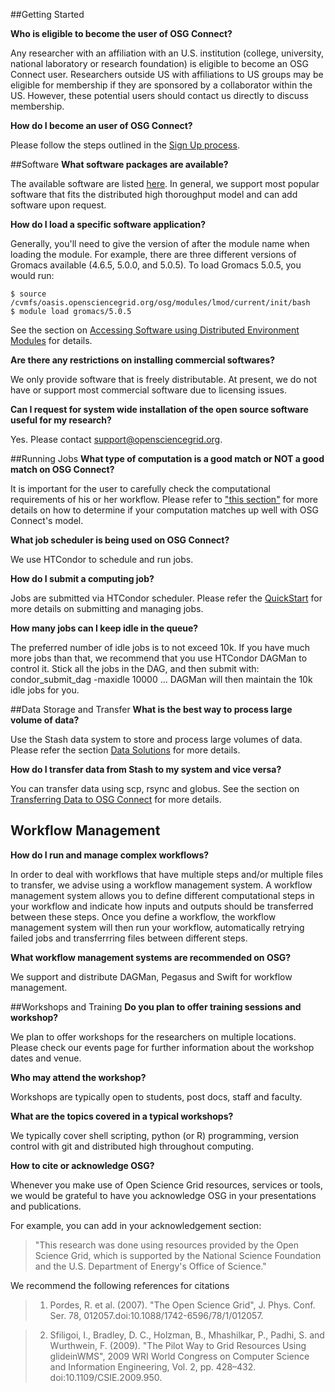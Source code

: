 [title]: - "Frequent Asked Questions"

##Getting Started

**Who is eligible to become the user of OSG Connect?**

Any researcher with an affiliation with an U.S. institution (college, university, national laboratory or research foundation) is eligible to become an OSG Connect user.  Researchers outside US with affiliations to US groups may be eligible for membership if they are sponsored by a collaborator within the US.  However, these potential users should contact us directly to discuss membership.

**How do I become an user of OSG Connect?**

Please follow the steps outlined in the [Sign Up process](http://osgconnect.net/signup). 

##Software
**What software packages are available?**

The available software are listed [here](http://support.opensciencegrid.org/solution/categories/5000160799/folders/5000260921/articles/5000634397-software-modules-catalog).   In general, we support most popular software that fits the distributed high thoroughput model and can add software upon request.
 
**How do I load a specific software application?**

Generally, you'll need to give the version of after the module name when loading the module.
For example, there are three different versions of Gromacs available (4.6.5, 5.0.0, and 5.0.5).  To load Gromacs 5.0.5, you would run:

    $ source /cvmfs/oasis.opensciencegrid.org/osg/modules/lmod/current/init/bash
    $ module load gromacs/5.0.5


See the section on [Accessing Software using Distributed Environment Modules](http://support.opensciencegrid.org/solution/categories/5000160799/folders/5000260921/articles/5000634394-accessing-software-using-distributed-environment-modules) for details.
 
**Are there any restrictions on installing commercial softwares?**

We only provide software that is freely distributable. At present, we do not have or support most commercial software due to licensing issues. 
 
**Can I request for system wide installation of  the open source software useful for my research?**

Yes. Please contact <support@opensciencegrid.org>.

##Running Jobs
**What type of computation is a good match or NOT a good match on OSG Connect?**

It is important for the user to carefully check the computational requirements of his or her workflow. Please refer to ["this section"](http://support.opensciencegrid.org/solution/categories/5000131843/folders/5000209523/articles/5000632058-is-high-throughput-computing-for-you-) for more details on how to determine if your computation matches up well with OSG Connect's model.

**What job scheduler is being used on OSG Connect?**

We use HTCondor to schedule and run jobs.
 
**How do I submit a computing job?**

Jobs are submitted via HTCondor scheduler. Please refer the [QuickStart](http://support.opensciencegrid.org/support/solutions/articles/5000633410-osg-connect-quickstart) for more details on submitting and managing jobs.

**How many jobs can I keep idle in the queue?**

The preferred number of idle jobs is to not exceed 10k. If you have much more jobs than that, we recommend that you use HTCondor DAGMan to control it. Stick all the jobs in the DAG, and then submit with: condor_submit_dag -maxidle 10000 ...  DAGMan will then maintain the 10k idle jobs for you.

##Data Storage and Transfer
**What is the best way to process large volume of data?**

Use the Stash data system to store and process large volumes of data. Please refer the section [Data Solutions](http://support.opensciencegrid.org/support/solutions/folders/5000262152) for more details. 
 
**How do I transfer data from Stash to my system and vice versa?**

You can transfer data using scp, rsync and globus. See the section on [Transferring Data to OSG Connect](http://support.opensciencegrid.org/support/solutions/folders/5000260918) for more details.


## Workflow Management

**How do I run and manage complex workflows?**

In order to deal with workflows that have multiple steps and/or multiple files to transfer, we advise using a workflow management system.  A workflow management system allows you to define different computational steps in your workflow and indicate how inputs and outputs should be transferred between these steps.  Once you define a workflow, the workflow management system will then run your workflow, automatically retrying failed jobs and transferrring files between different steps.

**What workflow management systems are recommended on OSG?**

We support and distribute DAGMan, Pegasus and Swift for workflow management.

##Workshops and Training
**Do you plan to offer training sessions and workshop?**

We plan to offer workshops for the researchers on multiple locations. Please check our events page for further information about the workshop dates and venue. 
 
**Who may attend the workshop?**

Workshops are typically open to students, post docs, staff and faculty.
 
**What are the topics covered in a typical workshops?**

We typically cover shell scripting, python (or R) programming, version control with git  and distributed high throughout computing.  

**How to cite or acknowledge OSG?**

Whenever you make use of Open Science Grid resources, services or tools, we would be grateful to have you acknowledge OSG in your presentations and publications. 

For example, you can add in your acknowledgement section:
 
> "This research was done using resources provided by the Open Science Grid, which is supported by the National Science Foundation and the U.S. Department of Energy's Office of Science." 

We recommend the following references for citations

> 1) Pordes, R. et al. (2007). "The Open Science Grid", J. Phys. Conf. Ser. 78, 012057.doi:10.1088/1742-6596/78/1/012057.

> 2) Sfiligoi, I., Bradley, D. C., Holzman, B., Mhashilkar, P., Padhi, S. and Wurthwein, F. (2009). "The Pilot Way to Grid Resources Using glideinWMS", 2009 WRI World Congress on Computer Science and Information Engineering, Vol. 2, pp. 428–432. doi:10.1109/CSIE.2009.950.
 

 
